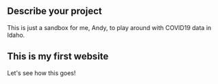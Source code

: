 ## Describe your project

This is just a sandbox for me, Andy, to play around with COVID19 data in Idaho.

## This is my first website

Let's see how this goes!
